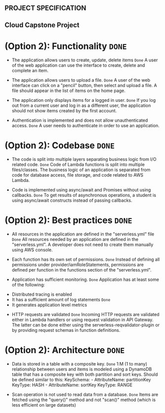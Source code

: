 ## PROJECT SPECIFICATION
## Cloud Capstone Project


# (Option 2): Functionality `DONE`
- The application allows users to create, update, delete items `Done`
A user of the web application can use the interface to create, delete and complete an item.

- The application allows users to upload a file. `Done`
A user of the web interface can click on a "pencil" button, then select and upload a file. A file should appear in the list of items on the home page.

- The application only displays items for a logged in user. `Done`
If you log out from a current user and log in as a different user, the application should not show items created by the first account.

- Authentication is implemented and does not allow unauthenticated access. `Done`
A user needs to authenticate in order to use an application.



# (Option 2): Codebase `DONE`
- The code is split into multiple layers separating business logic from I/O related code. `Done`
Code of Lambda functions is split into multiple files/classes. The business logic of an application is separated from code for database access, file storage, and code related to AWS Lambda.

- Code is implemented using async/await and Promises without using callbacks. `Done`
To get results of asynchronous operations, a student is using async/await constructs instead of passing callbacks.



# (Option 2): Best practices `DONE`
- All resources in the application are defined in the "serverless.yml" file `Done`
All resources needed by an application are defined in the "serverless.yml". A developer does not need to create them manually using AWS console.

- Each function has its own set of permissions. `Done`
Instead of defining all permissions under provider/iamRoleStatements, permissions are defined per function in the functions section of the "serverless.yml".

- Application has sufficient monitoring. `Done`
Application has at least some of the following:
+ Distributed tracing is enabled
+ It has a sufficient amount of log statements `Done`
+ It generates application level metrics

- HTTP requests are validated `Done`
Incoming HTTP requests are validated either in Lambda handlers or using request validation in API Gateway. The latter can be done either using the serverless-reqvalidator-plugin or by providing request schemas in function definitions.



# (Option 2): Architecture `DONE`
- Data is stored in a table with a composite key. `Done`
1:M (1 to many) relationship between users and items is modeled using a DynamoDB table that has a composite key with both partition and sort keys. Should be defined similar to this:
   KeySchema:
      - AttributeName: partitionKey
        KeyType: HASH
      - AttributeName: sortKey
        KeyType: RANGE

- Scan operation is not used to read data from a database. `Done`
Items are fetched using the "query()" method and not "scan()" method (which is less efficient on large datasets)
